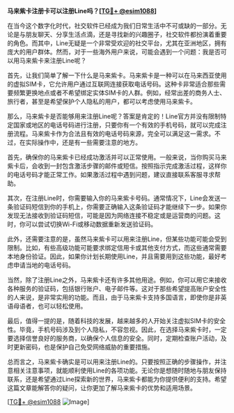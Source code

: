 **马来紫卡注册卡可以注册Line吗？[[TG💪+ @esim1088](https://t.me/s/esim1088)]**

在当今这个数字化时代，社交软件已经成为我们日常生活中不可或缺的一部分。无论是与朋友聊天、分享生活点滴，还是寻找新的兴趣圈子，社交软件都扮演着重要的角色。而其中，Line无疑是一个非常受欢迎的社交平台，尤其在亚洲地区，拥有庞大的用户群体。然而，对于一些海外用户来说，可能会遇到一个问题：我是否可以用马来紫卡来注册Line呢？

首先，让我们简单了解一下什么是马来紫卡。马来紫卡是一种可以在马来西亚使用的虚拟SIM卡，它允许用户通过互联网连接获取电话号码。这种卡非常适合那些需要频繁更换地点或者不希望绑定实体SIM卡的人群。例如，经常出差的商务人士、旅行者，甚至是希望保护个人隐私的用户，都可以考虑使用马来紫卡。

那么，马来紫卡是否能够用来注册Line呢？答案是肯定的！Line官方并没有限制特定国家或地区的电话号码进行注册，只要你有一个有效的手机号码，就可以完成注册流程。马来紫卡作为合法且有效的电话号码来源，完全可以满足这一需求。不过，在实际操作中，还是有一些需要注意的地方。

首先，确保你的马来紫卡已经成功激活并可以正常使用。一般来说，当你购买马来紫卡后，会收到一封包含激活步骤的邮件或短信。按照指示完成激活过程，这样你的电话号码才能正常工作。如果激活过程中遇到问题，建议直接联系客服寻求帮助。

其次，在注册Line时，你需要输入你的马来紫卡号码。通常情况下，Line会发送一条验证码短信到你的手机上，你需要正确输入这条验证码才能继续下一步。如果你发现无法接收到验证码短信，可能是因为网络连接不稳定或是运营商的问题。这时，你可以尝试切换Wi-Fi或移动数据重新发送验证码。

此外，还需要注意的是，虽然马来紫卡可以用来注册Line，但某些功能可能会受到限制。比如，有些高级功能可能要求绑定信用卡或其他支付方式，而这些通常需要本地身份验证。因此，如果你计划长期使用Line，并且需要用到这些功能，最好考虑申请当地的电话号码。

当然，除了注册Line之外，马来紫卡还有许多其他用途。例如，你可以用它来接收各种服务的验证码，包括银行账户、电子邮件等。这对于那些希望提高账户安全性的人来说，是非常实用的功能。而且，由于马来紫卡支持多国语言，即使你是非英语母语者，也可以轻松使用。

最后，值得一提的是，随着科技的发展，越来越多的人开始关注虚拟SIM卡的安全性。毕竟，手机号码涉及到个人隐私，不容忽视。因此，在选择马来紫卡时，一定要选择信誉良好的服务商，以确保个人信息的安全。同时，定期检查账户活动，及时更新密码，也是保护自己免受网络威胁的重要措施。

总而言之，马来紫卡确实是可以用来注册Line的。只要按照正确的步骤操作，并注意相关注意事项，就能顺利使用Line的各项功能。无论你是想随时随地与朋友保持联系，还是希望通过Line探索新的世界，马来紫卡都能为你提供便利的支持。希望这篇文章能解答你的疑问，让你更加了解马来紫卡的优势和适用场景。

[[TG💪+ @esim1088](https://t.me/s/esim1088) ![Image](https://i.postimg.cc/4NQfJmqS/Snipaste-2025-05-13-00-14-12.png)]